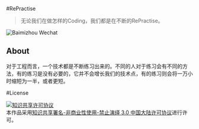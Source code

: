 #RePractise

> 无论我们在做怎样的Coding，我们都是在不断的RePractise。

![Baimizhou Wechat](baimizhou.jpg)

About
---------
对于工程而言，一个技术都是不断练习出来的。不同的人对于练习会有不同的方法，有的练习是没有必要的，它并不会增长我们的技术点，有的练习则会将一万小时缩短为一半，或者更短。

#License

<a rel="license" href="http://creativecommons.org/licenses/by-nc-nd/3.0/cn/"><img alt="知识共享许可协议" style="border-width:0" src="https://i.creativecommons.org/l/by-nc-nd/3.0/cn/88x31.png" /></a><br />本作品采用<a rel="license" href="http://creativecommons.org/licenses/by-nc-nd/3.0/cn/">知识共享署名-非商业性使用-禁止演绎 3.0 中国大陆许可协议</a>进行许可。